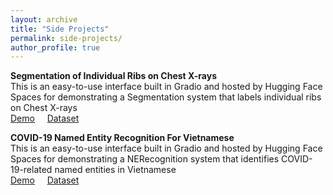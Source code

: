 ```yaml
---
layout: archive
title: "Side Projects"
permalink: side-projects/
author_profile: true
---
```


**Segmentation of Individual Ribs on Chest X-rays**<br />
This is an easy-to-use interface built in Gradio and hosted by Hugging Face Spaces for demonstrating a Segmentation system that labels individual ribs on Chest X-rays<br />
[Demo](https://huggingface.co/spaces/lhkhiem28/ribcxr-segmenter) &nbsp; &nbsp; [Dataset](https://vindr.ai/datasets/ribcxr)

**COVID-19 Named Entity Recognition For Vietnamese**<br />
This is an easy-to-use interface built in Gradio and hosted by Hugging Face Spaces for demonstrating a NERecognition system that identifies COVID-19-related named entities in Vietnamese<br />
[Demo](https://huggingface.co/spaces/lhkhiem28/covid-19-control-helper) &nbsp; &nbsp; [Dataset](https://www.vinai.io/covid-19-named-entity-recognition-for-vietnamese)